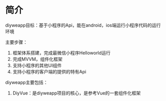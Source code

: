 # 简介
diyweapp目标：基于小程序的Api，能在android，ios端运行小程序代码的运行环境

主要步骤：
1. 框架体系搭建，完成最微信小程序Helloworld运行
2. 完成MVVM，组件化框架
3. 支持小程序的其他UI组件
4. 支持小程序的客户端的提供的特有Api

diyweapp主要包括：
1. DiyVue：是diyweapp项目的核心，是参考Vue的一套组件化框架
